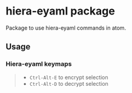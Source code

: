# hiera-eyaml package

Package to use hiera-eyaml commands in atom.

## Usage

### Hiera-eyaml keymaps
>- `Ctrl-Alt-E` to encrypt selection
>- `Ctrl-Alt-D` to decrypt selection
